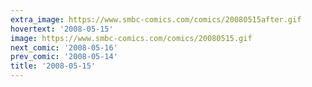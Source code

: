 ```yaml
---
extra_image: https://www.smbc-comics.com/comics/20080515after.gif
hovertext: '2008-05-15'
image: https://www.smbc-comics.com/comics/20080515.gif
next_comic: '2008-05-16'
prev_comic: '2008-05-14'
title: '2008-05-15'
---
```



